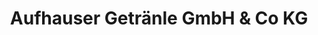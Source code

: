 ---
title: "Aufhauser Getränle GmbH & Co KG"
url: /eibiswald/aufhauser-getraenle-gmbh-und-co-kg/
shop: Getränke
---